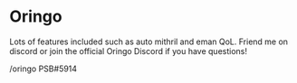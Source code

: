 # Oringo
Lots of features included such as auto mithril and eman QoL. Friend me on discord or join the official Oringo Discord if you have questions! 

/oringo
PSB#5914
